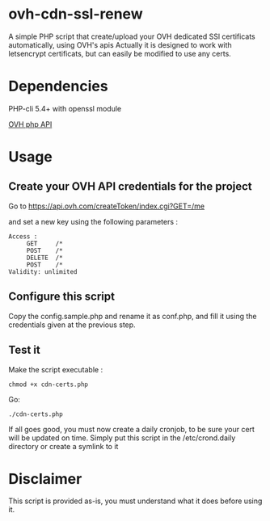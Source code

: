 # ovh-cdn-ssl-renew
A simple PHP script that create/upload your OVH dedicated SSl certificats automatically, using OVH's apis
Actually it is designed to work with letsencrypt certificats, but can easily be modified to use any certs.

# Dependencies

PHP-cli 5.4+ with openssl module

[OVH php API](https://github.com/ovh/php-ovh)

# Usage

## Create your OVH API credentials for the project
Go to https://api.ovh.com/createToken/index.cgi?GET=/me

and set a new key using the following parameters :
```
Access :
     GET     /*
     POST    /*
     DELETE  /*
     POST    /*
Validity: unlimited
```
## Configure this script
Copy the config.sample.php and rename it as conf.php, and fill it using the credentials given at the previous step.

## Test it
Make the script executable :

`chmod +x cdn-certs.php`

Go:

`./cdn-certs.php`

If all goes good, you must now create a daily cronjob, to be sure your cert will be updated on time.
Simply put this script in the /etc/crond.daily directory or create a symlink to it

# Disclaimer
This script is provided as-is, you must understand what it does before using it.
